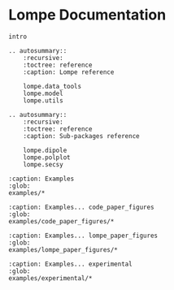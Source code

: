 # Lompe Documentation

<!-- Project background -->
```{toctree}
intro
```

<!-- API reference generated from docstrings -->
```{eval-rst}
.. autosummary::
    :recursive:
    :toctree: reference
    :caption: Lompe reference

    lompe.data_tools
    lompe.model
    lompe.utils

.. autosummary::
    :recursive:
    :toctree: reference
    :caption: Sub-packages reference

    lompe.dipole
    lompe.polplot
    lompe.secsy

```

<!-- Notebook-based examples -->
```{toctree}
:caption: Examples
:glob:
examples/*
```

```{toctree}
:caption: Examples... code_paper_figures
:glob:
examples/code_paper_figures/*
```

```{toctree}
:caption: Examples... lompe_paper_figures
:glob:
examples/lompe_paper_figures/*
```

```{toctree}
:caption: Examples... experimental
:glob:
examples/experimental/*
```
